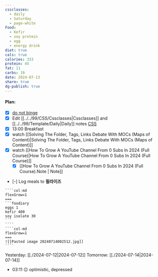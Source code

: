 ```yaml
---
cssclasses:
  - daily
  - Saturday
  - page-white
Food:
  - Kefir
  - soy protein
  - egg
  - energy drink
diet: true
cals: true
calories: 333
protein: 45
fat: 11
carbs: 19
date: 2024-07-13
share: true
dg-publish: true
---
```

#### Plan:
- [x] [do not binge](../../99/Template/Daily.md#)
- [x]  Edit [[../../99/CSS/Cssclasses|Cssclasses]] and [[../../99/Template/Daily|Daily]] notes [CSS](../../Pasted%20image%2020240714002512.jpg)
- [x] 13:00 Breakfast
- [x] watch  [[Solving The Folder, Tags, Links Debate With MOCs (Maps of Content)|Solving The Folder, Tags, Links Debate With MOCs (Maps of Content)]]
- [x] watch [[How To Grow A YouTube Channel From 0 Subs In 2024 (Full Course)|How To Grow A YouTube Channel From 0 Subs In 2024 (Full Course)]]
	- [x] [[How To Grow A YouTube Channel From 0 Subs In 2024 (Full Course).Note | Note]]
- [-] Log meals to **필라이즈**
`````col
````col-md
flexGrow=1
===
```foodiary 
eggs 1 
kefir 400
soy isolate 30
```
````
````col-md
flexGrow=1
===
![[Pasted image 20240714002512.jpg]]
````
`````

Yesterday: [[./2024-07-12|2024-07-12]]
Tomorrow: [[./2024-07-14|2024-07-14]]
- 03:11 😐  optimistic, depressed